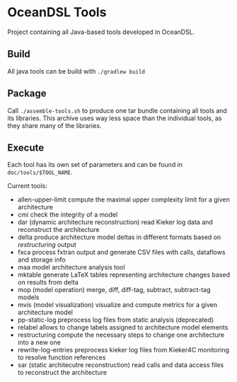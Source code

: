 # OceanDSL Tools

Project containing all Java-based tools developed in OceanDSL.

## Build

All java tools can be build with
`./gradlew build`

## Package

Call `./assemble-tools.sh` to produce one tar bundle containing all tools and its
libraries. This archive uses way less space than the individual tools, as they
share many of the libraries.

## Execute

Each tool has its own set of parameters and can be found in
`doc/tools/$TOOL_NAME`.

Current tools:
- allen-upper-limit compute the maximal upper complexity limit for a given architecture
- cmi check the integrity of a model
- dar (dynamic architecture reconstruction) read Kieker log data and reconstruct the architecture
- delta produce architecture model deltas in different formats based on *restructuring* output
- fxca process fxtran output and generate CSV files with calls, dataflows and storage info
- maa model architecture analysis tool
- mktable generate LaTeX tables representing architecture changes based on results from delta
- mop (model operation) merge, diff, diff-tag, subtract, subtract-tag models
- mvis (model visualization) visualize and compute metrics for a given architecture model
- pp-static-log preprocess log files from static analysis (deprecated)
- relabel allows to change labels assigned to architecture model elements
- restructuring compute the necessary steps to change one architecture into a new one
- rewrite-log-entries preprocess kieker log files from Kieker4C monitoring to resolve function references
- sar (static architecutre reconstruction) read calls and data access files to reconstruct the architecture
